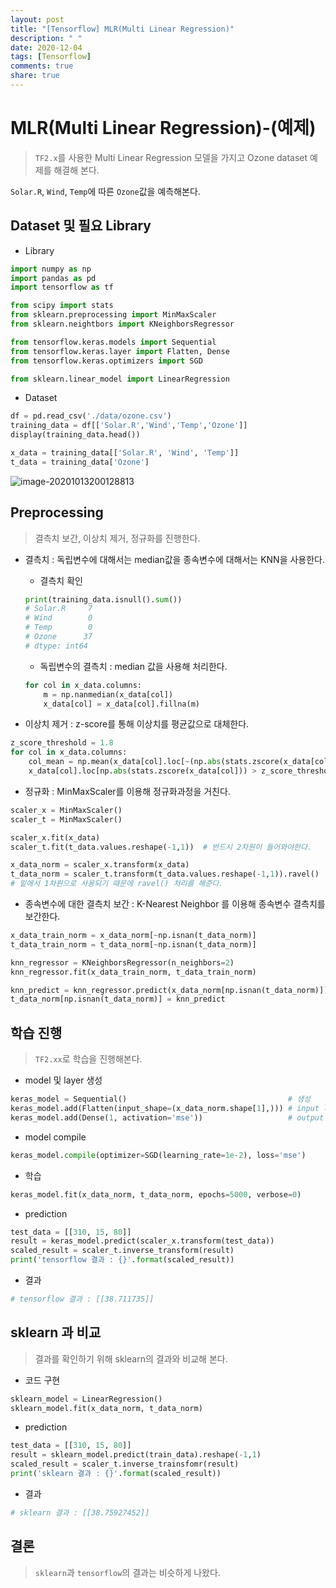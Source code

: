 ```yaml
---
layout: post
title: "[Tensorflow] MLR(Multi Linear Regression)"
description: " "
date: 2020-12-04
tags: [Tensorflow]
comments: true
share: true
---
```



# MLR(Multi Linear Regression)-(예제)

> `TF2.x`를 사용한 Multi Linear Regression 모델을 가지고 Ozone dataset 예제를 해결해 본다.

`Solar.R`, `Wind`, `Temp`에 따른 `Ozone`값을 예측해본다.



## Dataset 및 필요 Library

* Library

```python
import numpy as np
import pandas as pd
import tensorflow as tf

from scipy import stats
from sklearn.preprocessing import MinMaxScaler
from sklearn.neightbors import KNeighborsRegressor

from tensorflow.keras.models import Sequential
from tensorflow.keras.layer import Flatten, Dense
from tensorflow.keras.optimizers import SGD

from sklearn.linear_model import LinearRegression
```

* Dataset

```python
df = pd.read_csv('./data/ozone.csv')
training_data = df[['Solar.R','Wind','Temp','Ozone']]
display(training_data.head())

x_data = training_data[['Solar.R', 'Wind', 'Temp']]
t_data = training_data['Ozone']
```

![image-20201013200128813](https://github.com/colinch4/colinch4.github.io/blob/master/_posts/2020/ML/markdown-images/image-20201013200128813.png?raw=true)



## Preprocessing

> 결측치 보간, 이상치 제거, 정규화를 진행한다.

* 결측치 : 독립변수에 대해서는 median값을 종속변수에 대해서는 KNN을 사용한다.

  * 결측치 확인

  ```python
  print(training_data.isnull().sum())
  # Solar.R     7
  # Wind        0
  # Temp        0
  # Ozone      37
  # dtype: int64
  ```

  * 독립변수의 결측치 : median 값을 사용해 처리한다.

  ```python
  for col in x_data.columns:
      m = np.nanmedian(x_data[col])
      x_data[col] = x_data[col].fillna(m)
  ```



* 이상치 제거 : z-score를 통해 이상치를 평균값으로 대체한다.

```python
z_score_threshold = 1.8
for col in x_data.columns:
    col_mean = np.mean(x_data[col].loc[~(np.abs(stats.zscore(x_data[col])) > z_score_threshold)])
    x_data[col].loc[np.abs(stats.zscore(x_data[col])) > z_score_threshold] = col_mean
```



* 정규화 :  MinMaxScaler를 이용해 정규화과정을 거친다.

```python
scaler_x = MinMaxScaler() 
scaler_t = MinMaxScaler()

scaler_x.fit(x_data)
scaler_t.fit(t_data.values.reshape(-1,1))  # 반드시 2차원이 들어와야한다.

x_data_norm = scaler_x.transform(x_data)
t_data_norm = scaler_t.transform(t_data.values.reshape(-1,1)).ravel() 
# 밑에서 1차원으로 사용되기 때문에 ravel() 처리를 해준다.
```



* 종속변수에 대한 결측치 보간 : K-Nearest Neighbor 를 이용해 종속변수 결측치를 보간한다.

```python
x_data_train_norm = x_data_norm[~np.isnan(t_data_norm)]
t_data_train_norm = t_data_norm[~np.isnan(t_data_norm)]

knn_regressor = KNeighborsRegressor(n_neighbors=2)
knn_regressor.fit(x_data_train_norm, t_data_train_norm)

knn_predict = knn_regressor.predict(x_data_norm[np.isnan(t_data_norm)])
t_data_norm[np.isnan(t_data_norm)] = knn_predict
```



## 학습 진행

> `TF2.xx`로 학습을 진행해본다.

* model  및 layer 생성

```python
keras_model = Sequential()      							  # 생성
keras_model.add(Flatten(input_shape=(x_data_norm.shape[1],))) # input layer
keras_model.add(Dense(1, activation='mse'))					  # output layer
```

* model compile

```python
keras_model.compile(optimizer=SGD(learning_rate=1e-2), loss='mse')
```

* 학습

```python
keras_model.fit(x_data_norm, t_data_norm, epochs=5000, verbose=0)
```

* prediction

```python
test_data = [[310, 15, 80]]
result = keras_model.predict(scaler_x.transform(test_data))
scaled_result = scaler_t.inverse_transform(result)
print('tensorflow 결과 : {}'.format(scaled_result))
```

* 결과

```python
# tensorflow 결과 : [[38.711735]]
```



## sklearn 과 비교

> 결과를 확인하기 위해 sklearn의 결과와 비교해 본다.

* 코드 구현

```python
sklearn_model = LinearRegression()
sklearn_model.fit(x_data_norm, t_data_norm)
```

* prediction

```python
test_data = [[310, 15, 80]]
result = sklearn_model.predict(train_data).reshape(-1,1)
scaled_result = scaler_t.inverse_trainsfomr(result)
print('sklearn 결과 : {}'.format(scaled_result))
```

* 결과

```python
# sklearn 결과 : [[38.75927452]]
```



## 결론

> `sklearn`과 `tensorflow`의 결과는 비슷하게 나왔다.